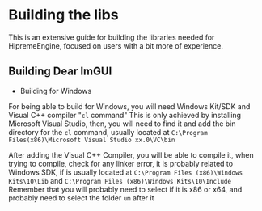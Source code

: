 # Building the libs

This is an extensive guide for building the libraries needed for HipremeEngine, focused on users
with a bit more of experience.

## Building Dear ImGUI

- Building for Windows

For being able to build for Windows, you will need Windows Kit/SDK and Visual C++ compiler "`cl` command"
This is only achieved by installing Microsoft Visual Studio, then, you will need to find it and 
add the bin directory for the `cl` command, usually located at `C:\Program Files(x86)\Microsoft Visual Studio xx.0\VC\bin`

After adding the Visual C++ Compiler, you will be able to compile it, when trying to compile, check for
any linker error, it is probably related to Windows SDK, if is usually located at 
`C:\Program Files (x86)\Windows Kits\10\Lib` and `C:\Program Files (x86)\Windows Kits\10\Include`
Remember that you will probably need to select if it is x86 or x64, and probably need to select the folder `um` after it

